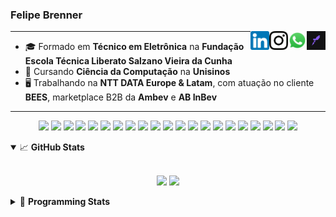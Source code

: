<h3>Felipe Brenner</h3>

<a href="https://app.rocketseat.com.br/me/felipebrenner" target="_blank" rel="nofollow"><img align="right" width="30rem" src="./assets/rocketseat-black.png" alt="Rocketseat: @felipebrenner"/></a>
<a href="https://api.whatsapp.com/send?phone=5551995585968" target="_blank" rel="nofollow"><img align="right" width="30rem" src="./assets/whatsapp.png" alt="Whatsapp: +55 51995585968"/></a>
<a href="https://www.instagram.com/felipeobrenner/" target="_blank" rel="nofollow"><img align="right" width="30rem" src="./assets/instagram.png" alt="Instagram: @felipeobrenner"/></a>
<a href="https://www.linkedin.com/in/felipe-de-oliveira-brenner/" target="_blank" rel="nofollow"><img align="right" width="30rem" src="./assets/linkedin.png" alt="LinkedIn: @felipe-de-oliveira-brenner"/></a>

---

- 🎓 Formado em **Técnico em Eletrônica** na **Fundação Escola Técnica Liberato Salzano Vieira da Cunha**
- 📓 Cursando **Ciência da Computação** na **Unisinos**
- 🖥️ Trabalhando na **NTT DATA Europe & Latam**, com atuação no cliente **BEES**, marketplace B2B da **Ambev** e **AB InBev**

---

<p align='center'>
  <img width="35rem" src="https://cdn.jsdelivr.net/gh/devicons/devicon/icons/react/react-original.svg" />
  <img width="35rem" src="https://cdn.jsdelivr.net/gh/devicons/devicon/icons/nextjs/nextjs-line.svg" />
  <img width="35rem" src="https://cdn.jsdelivr.net/gh/devicons/devicon/icons/javascript/javascript-plain.svg" />
  <img width="35rem" src="https://cdn.jsdelivr.net/gh/devicons/devicon/icons/typescript/typescript-plain.svg" />
  <img width="35rem" src="https://cdn.jsdelivr.net/gh/devicons/devicon/icons/jest/jest-plain.svg" />
  <img width="35rem" src="https://cdn.jsdelivr.net/gh/devicons/devicon/icons/redux/redux-original.svg" />
  <img width="35rem" src="https://cdn.jsdelivr.net/gh/devicons/devicon/icons/storybook/storybook-original.svg" />
  <img width="35rem" src="https://cdn.jsdelivr.net/gh/devicons/devicon/icons/sass/sass-original.svg" />
  <img width="35rem" src="https://cdn.jsdelivr.net/gh/devicons/devicon/icons/materialui/materialui-plain.svg" />
  <img width="35rem" src="https://cdn.jsdelivr.net/gh/devicons/devicon/icons/css3/css3-plain.svg" />
  <img width="35rem" src="https://cdn.jsdelivr.net/gh/devicons/devicon/icons/html5/html5-plain.svg" />
  <img width="35rem" src="https://cdn.jsdelivr.net/gh/devicons/devicon/icons/docker/docker-plain.svg" />
  <img width="35rem" src="https://cdn.jsdelivr.net/gh/devicons/devicon/icons/azure/azure-original.svg" />
  <img width="35rem" src="https://cdn.jsdelivr.net/gh/devicons/devicon/icons/vscode/vscode-original.svg" />
  <img width="35rem" src="https://cdn.jsdelivr.net/gh/devicons/devicon/icons/git/git-original.svg" />
  <img width="35rem" src="https://cdn.jsdelivr.net/gh/devicons/devicon/icons/yarn/yarn-original.svg" />
  <img width="35rem" src="https://cdn.jsdelivr.net/gh/devicons/devicon/icons/npm/npm-original-wordmark.svg" />
  <img width="35rem" src="https://cdn.jsdelivr.net/gh/devicons/devicon/icons/microsoftsqlserver/microsoftsqlserver-plain.svg" />
  <img width="35rem" src="https://cdn.jsdelivr.net/gh/devicons/devicon/icons/oracle/oracle-original.svg" />
  <img width="35rem" src="https://cdn.jsdelivr.net/gh/devicons/devicon/icons/linux/linux-plain.svg" />
  <img width="35rem" src="https://cdn.jsdelivr.net/gh/devicons/devicon/icons/ubuntu/ubuntu-plain.svg" />
</p>

<details open>
  <summary>📈 <b>GitHub Stats</b></summary>
  <br>
  <p align="center">
  <img src="https://github-readme-stats.vercel.app/api?username=felipebrenner&show_icons=true&theme=dark"/>
  <img src="https://github-readme-stats.vercel.app/api/top-langs/?username=felipebrenner&layout=compact&theme=dark">
  </p>

</details>

<details>
  <summary>🤖 <b>Programming Stats</b></summary>
  <br/>

  <!--START_SECTION:waka-->
![Code Time](http://img.shields.io/badge/Code%20Time-2%2C310%20hrs%2029%20mins-blue)

**🐱 My GitHub Data** 

> 📦 450.4 kB Used in GitHub's Storage 
 > 
> 🏆 89 Contributions in the Year 2023
 > 
> 🚫 Not Opted to Hire
 > 
> 📜 28 Public Repositories 
 > 
> 🔑 2 Private Repositories 
 > 
**I'm an Early 🐤** 

```text
🌞 Morning                154 commits         ███░░░░░░░░░░░░░░░░░░░░░░   13.54 % 
🌆 Daytime                435 commits         ██████████░░░░░░░░░░░░░░░   38.26 % 
🌃 Evening                515 commits         ███████████░░░░░░░░░░░░░░   45.29 % 
🌙 Night                  33 commits          █░░░░░░░░░░░░░░░░░░░░░░░░   02.90 % 
```
📅 **I'm Most Productive on Monday** 

```text
Monday                   195 commits         ████░░░░░░░░░░░░░░░░░░░░░   17.15 % 
Tuesday                  173 commits         ████░░░░░░░░░░░░░░░░░░░░░   15.22 % 
Wednesday                183 commits         ████░░░░░░░░░░░░░░░░░░░░░   16.09 % 
Thursday                 152 commits         ███░░░░░░░░░░░░░░░░░░░░░░   13.37 % 
Friday                   126 commits         ███░░░░░░░░░░░░░░░░░░░░░░   11.08 % 
Saturday                 143 commits         ███░░░░░░░░░░░░░░░░░░░░░░   12.58 % 
Sunday                   165 commits         ████░░░░░░░░░░░░░░░░░░░░░   14.51 % 
```


📊 **This Week I Spent My Time On** 

```text
💬 Programming Languages: 
TypeScript               6 hrs 53 mins       █████████████████░░░░░░░░   66.41 % 
YAML                     1 hr 35 mins        ████░░░░░░░░░░░░░░░░░░░░░   15.36 % 
JSON                     49 mins             ██░░░░░░░░░░░░░░░░░░░░░░░   07.88 % 
Markdown                 47 mins             ██░░░░░░░░░░░░░░░░░░░░░░░   07.58 % 
Bash                     8 mins              ░░░░░░░░░░░░░░░░░░░░░░░░░   01.43 % 

🔥 Editors: 
VS Code                  10 hrs 22 mins      █████████████████████████   100.00 % 

🐱‍💻 Projects: 
bees-hub-information-cent3 hrs 54 mins       █████████░░░░░░░░░░░░░░░░   37.62 % 
web-link-order-tracking  2 hrs 51 mins       ███████░░░░░░░░░░░░░░░░░░   27.52 % 
kubernetes-scheduler     2 hrs 4 mins        █████░░░░░░░░░░░░░░░░░░░░   20.06 % 
bees-hub-link-campaigns-m34 mins             █░░░░░░░░░░░░░░░░░░░░░░░░   05.57 % 
nfa-components-react     18 mins             █░░░░░░░░░░░░░░░░░░░░░░░░   02.91 % 

💻 Operating System: 
Mac                      8 hrs 18 mins       ████████████████████░░░░░   79.94 % 
Linux                    2 hrs 4 mins        █████░░░░░░░░░░░░░░░░░░░░   20.06 % 
```

**I Mostly Code in TypeScript** 

```text
TypeScript               12 repos            █████████░░░░░░░░░░░░░░░░   37.50 % 
C                        3 repos             ██░░░░░░░░░░░░░░░░░░░░░░░   09.38 % 
Python                   2 repos             ██░░░░░░░░░░░░░░░░░░░░░░░   06.25 % 
SystemVerilog            1 repo              █░░░░░░░░░░░░░░░░░░░░░░░░   03.12 % 
Swift                    1 repo              █░░░░░░░░░░░░░░░░░░░░░░░░   03.12 % 
```




 Last Updated on 14/10/2023 02:19:38 UTC
<!--END_SECTION:waka-->
</details>
